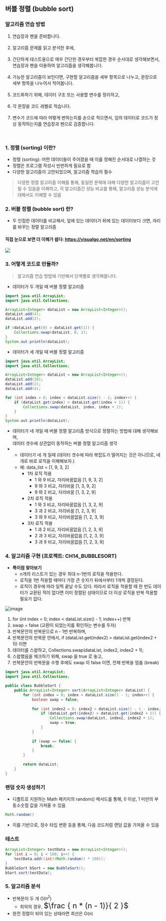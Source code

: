 ## 버블 정렬 (bubble sort)

### 알고리즘 연습 방법
1. 연습장과 펜을 준비합니다. <br><br>
2. 알고리즘 문제를 읽고 분석한 후에, <br><br>
3. 간단하게 테스트용으로 매우 간단한 경우부터 복잡한 경우 순서대로 생각해보면서, 연습장과 펜을 이용하여 알고리즘을 생각해봅니다. <br><br>
4. 가능한 알고리즘이 보인다면, 구현할 알고리즘을 세부 항목으로 나누고, 문장으로 세부 항목을 나누어서 적어봅니다. <br><br>
5. 코드화하기 위해, 데이터 구조 또는 사용할 변수를 정리하고, <br><br>
6. 각 문장을 코드 레벨로 적습니다. <br><br>
7. 변수가 코드에 따라 어떻게 변하는지를 손으로 적으면서, 임의 데이터로 코드가 정상 동작하는지를 연습장과 펜으로 검증합니다. <br>
    
<br>

### 1. 정렬 (sorting) 이란?
- 정렬 (sorting): 어떤 데이터들이 주어졌을 때 이를 정해진 순서대로 나열하는 것
- 정렬은 프로그램 작성시 빈번하게 필요로 함
- 다양한 알고리즘이 고안되었으며, 알고리즘 학습의 필수

> 다양한 정렬 알고리즘 이해를 통해, 동일한 문제에 대해 다양한 알고리즘이 고안될 수 있음을 이해하고,
> 각 알고리즘간 성능 비교를 통해, 알고리즘 성능 분석에 대해서도 이해할 수 있음

### 2. 버블 정렬 (bubble sort) 란?
* 두 인접한 데이터를 비교해서, 앞에 있는 데이터가 뒤에 있는 데이터보다 크면, 자리를 바꾸는 정렬 알고리즘

#### 직접 눈으로 보면 더 이해가 쉽다: https://visualgo.net/en/sorting

<img src="https://upload.wikimedia.org/wikipedia/commons/9/9c/Insertion-sort-example.gif" />

### 3. 어떻게 코드로 만들까?

> 알고리즘 연습 방법에 기반해서 단계별로 생각해봅니다.

- 데이터가 두 개일 때 버블 정렬 알고리즘
  
```java
import java.util.ArrayList;
import java.util.Collections;

ArrayList<Integer> dataList = new ArrayList<Integer>();
dataList.add(4);
dataList.add(2);

if (dataList.get(0) > dataList.get(1)) {
    Collections.swap(dataList, 0, 1);
}
System.out.println(dataList);
```

- 데이터가 세 개일 때 버블 정렬 알고리즘

```java
import java.util.ArrayList;
import java.util.Collections;

ArrayList<Integer> dataList = new ArrayList<Integer>();
dataList.add(10);
dataList.add(2);
dataList.add(4);

for (int index = 0; index < dataList.size() - 1; index++) {
    if (dataList.get(index) > dataList.get(index + 1)) {
        Collections.swap(dataList, index, index + 1);
    }
}
System.out.println(dataList);
```

- 데이터가 네 개일 때 버블 정렬 알고리즘 방식으로 정렬하는 방법에 대해 생각해보며, <br> 데이터 갯수에 상관없이 동작하는 버블 정렬 알고리즘 생각
- * 데이터가 네 개 일때 (데이터 갯수에 따라 복잡도가 떨어지는 것은 아니므로, 네 개로 바로 로직을 이해해보자.)
  - 예: data_list = [1, 9, 3, 2]
    - 1차 로직 적용
      - 1 와 9 비교, 자리바꿈없음 [1, 9, 3, 2]
      - 9 와 3 비교, 자리바꿈 [1, 3, 9, 2]
      - 9 와 2 비교, 자리바꿈 [1, 3, 2, 9]
    - 2차 로직 적용
      - 1 와 3 비교, 자리바꿈없음 [1, 3, 2, 9]
      - 3 과 2 비교, 자리바꿈 [1, 2, 3, 9]
      - 3 와 9 비교, 자리바꿈없음 [1, 2, 3, 9]
    - 3차 로직 적용
      - 1 과 2 비교, 자리바꿈없음 [1, 2, 3, 9]
      - 2 과 3 비교, 자리바꿈없음 [1, 2, 3, 9]
      - 3 과 9 비교, 자리바꿈없음 [1, 2, 3, 9]

### 4. 알고리즘 구현 (프로젝트: CH14_BUBBLESORT)
* **특이점 찾아보기**
  - n개의 리스트가 있는 경우 최대 n-1번의 로직을 적용한다.
  - 로직을 1번 적용할 때마다 가장 큰 숫자가 뒤에서부터 1개씩 결정된다.
  - 로직이 경우에 따라 일찍 끝날 수도 있다. 따라서 로직을 적용할 때 한 번도 데이터가 교환된 적이 없다면 이미 정렬된 상태이므로 더 이상 로직을 반복 적용할 필요가 없다.

![image](https://user-images.githubusercontent.com/102513932/176361152-ef8a5d31-7632-4263-a0dc-6b5805768f79.png)

1. for (int index = 0; index < dataList.size() - 1; index++) 반복
2. swap = false (교환이 되었는지를 확인하는 변수를 두자)
2. 반복문안의 반복문으로 n - 1번 반복하며,
3. 반복문안의 반복문 안에서, if (dataList.get(index2) > dataList.get(index2 + 1)) 이면
4. 데이터를 스왑하고, Collections.swap(dataList, index2, index2 + 1);
5. 스왑했음을 체크하기 위해, swap 을 true 로 놓고,
6. 반복문안의 반복문을 수행 후에도 swap 이 false 이면, 전체 반복을 멈춤 (break)

```java
import java.util.ArrayList;
import java.util.Collections;

public class BubbleSort {
    public ArrayList<Integer> sort(ArrayList<Integer> dataList) {
        for (int index = 0; index < dataList.size() - 1; index++) {
            boolean swap = false;
            
            for (int index2 = 0; index2 < dataList.size() - 1 - index; index2++) {
                if (dataList.get(index2) > dataList.get(index2 + 1)) {
                    Collections.swap(dataList, index2, index2 + 1);
                    swap = true;
                }
            }
            
            if (swap == false) {
                break;
            }
        }
        
        return dataList;
    }
}
```

### 랜덤 숫자 생성하기
- 디폴트로 지원하는 Math 패키지의 random() 메서드를 통해, 0 이상, 1 미만의 부동소숫점 값을 가져올 수 있음
```java
Math.random()
```
- 이를 기반으로, 정수 타입 변환 등을 통해, 다음 코드처럼 랜덤 값을 가져올 수 있음

### 테스트
```java
ArrayList<Integer> testData = new ArrayList<Integer>();
for (int i = 0; i < 100; i++) {
    testData.add((int)(Math.random() * 100));
}
BubbleSort bSort = new BubbleSort();
bSort.sort(testData);
```

### 5. 알고리즘 분석
* 반복문이 두 개 O($n^2$)
  - 최악의 경우, <font size=5em>$\frac { n * (n - 1)}{ 2 }$</font>
* 완전 정렬이 되어 있는 상태라면 최선은 O(n)